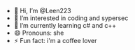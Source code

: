 - 👋 Hi, I’m @Leen223
- 👀 I’m interested in coding and sypersec
- 🌱 I’m currently learning c# and c++
- 😄 Pronouns: she
- ⚡ Fun fact: i'm a coffee lover

<!---
Leen223/Leen223 is a ✨ special ✨ repository because its `README.md` (this file) appears on your GitHub profile.
You can click the Preview link to take a look at your changes.
--->

